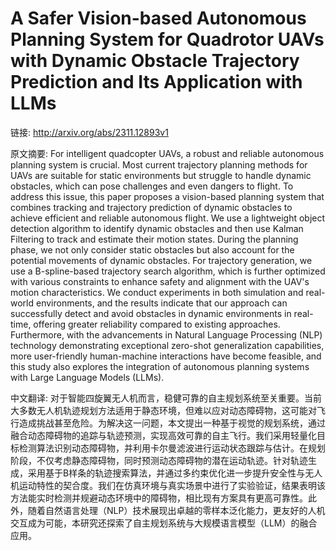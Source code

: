 # A Safer Vision-based Autonomous Planning System for Quadrotor UAVs with Dynamic Obstacle Trajectory Prediction and Its Application with LLMs

链接: http://arxiv.org/abs/2311.12893v1

原文摘要:
For intelligent quadcopter UAVs, a robust and reliable autonomous planning
system is crucial. Most current trajectory planning methods for UAVs are
suitable for static environments but struggle to handle dynamic obstacles,
which can pose challenges and even dangers to flight. To address this issue,
this paper proposes a vision-based planning system that combines tracking and
trajectory prediction of dynamic obstacles to achieve efficient and reliable
autonomous flight. We use a lightweight object detection algorithm to identify
dynamic obstacles and then use Kalman Filtering to track and estimate their
motion states. During the planning phase, we not only consider static obstacles
but also account for the potential movements of dynamic obstacles. For
trajectory generation, we use a B-spline-based trajectory search algorithm,
which is further optimized with various constraints to enhance safety and
alignment with the UAV's motion characteristics. We conduct experiments in both
simulation and real-world environments, and the results indicate that our
approach can successfully detect and avoid obstacles in dynamic environments in
real-time, offering greater reliability compared to existing approaches.
Furthermore, with the advancements in Natural Language Processing (NLP)
technology demonstrating exceptional zero-shot generalization capabilities,
more user-friendly human-machine interactions have become feasible, and this
study also explores the integration of autonomous planning systems with Large
Language Models (LLMs).

中文翻译:
对于智能四旋翼无人机而言，稳健可靠的自主规划系统至关重要。当前大多数无人机轨迹规划方法适用于静态环境，但难以应对动态障碍物，这可能对飞行造成挑战甚至危险。为解决这一问题，本文提出一种基于视觉的规划系统，通过融合动态障碍物的追踪与轨迹预测，实现高效可靠的自主飞行。我们采用轻量化目标检测算法识别动态障碍物，并利用卡尔曼滤波进行运动状态跟踪与估计。在规划阶段，不仅考虑静态障碍物，同时预测动态障碍物的潜在运动轨迹。针对轨迹生成，采用基于B样条的轨迹搜索算法，并通过多约束优化进一步提升安全性与无人机运动特性的契合度。我们在仿真环境与真实场景中进行了实验验证，结果表明该方法能实时检测并规避动态环境中的障碍物，相比现有方案具有更高可靠性。此外，随着自然语言处理（NLP）技术展现出卓越的零样本泛化能力，更友好的人机交互成为可能，本研究还探索了自主规划系统与大规模语言模型（LLM）的融合应用。

